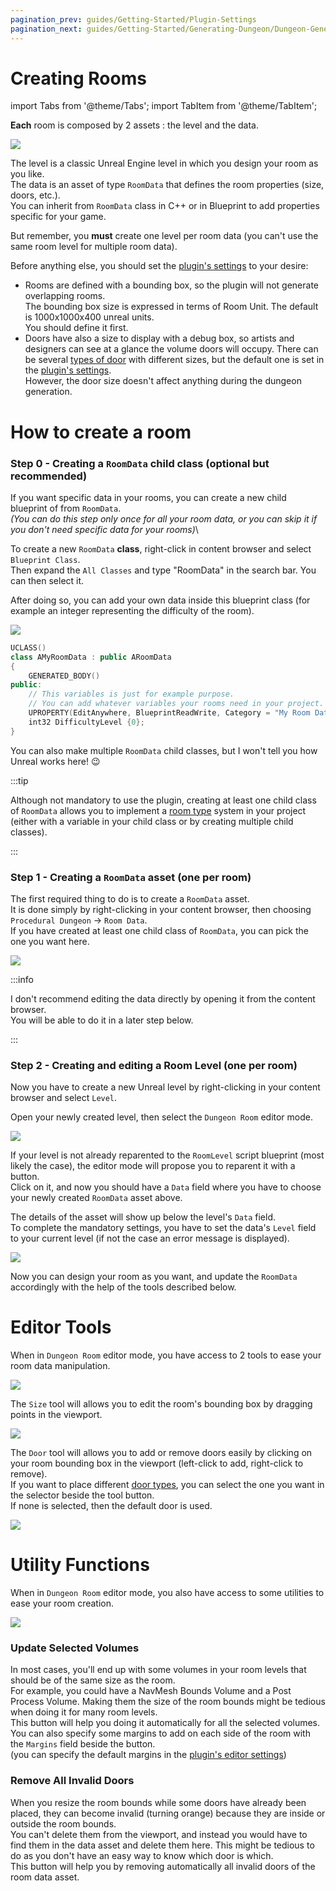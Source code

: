 ```yaml
---
pagination_prev: guides/Getting-Started/Plugin-Settings
pagination_next: guides/Getting-Started/Generating-Dungeon/Dungeon-Generator
---
```


# Creating Rooms

<!-- BEGIN IMPORTS -->

import Tabs from '@theme/Tabs';
import TabItem from '@theme/TabItem';

<!-- END IMPORTS -->

**Each** room is composed by 2 assets : the level and the data.

![](../Images/DataAndLevel_UE5.jpg)

The level is a classic Unreal Engine level in which you design your room as you like.\
The data is an asset of type `RoomData` that defines the room properties (size, doors, etc.).\
You can inherit from `RoomData` class in C++ or in Blueprint to add properties specific for your game.

But remember, you **must** create one level per room data (you can't use the same room level for multiple room data).

Before anything else, you should set the [plugin's settings](Plugin-Settings.md) to your desire:

- Rooms are defined with a bounding box, so the plugin will not generate overlapping rooms.\
The bounding box size is expressed in terms of Room Unit. The default is 1000x1000x400 unreal units.\
You should define it first.
- Doors have also a size to display with a debug box, so artists and designers can see at a glance the volume doors will occupy. There can be several [types of door](../Advanced-Features/Door-Types.md) with different sizes, but the default one is set in the [plugin's settings](Plugin-Settings.md).\
However, the door size doesn't affect anything during the dungeon generation.

# How to create a room

### Step 0 - Creating a `RoomData` child class (optional but recommended)

If you want specific data in your rooms, you can create a new child blueprint of from `RoomData`.\
*(You can do this step only once for all your room data, or you can skip it if you don't need specific data for your rooms)*\

<!-- [BEGIN TABS] Blueprint | C++ --> <Tabs>
<!-- [BEGIN TAB ITEM] Blueprint --> <TabItem value="bp" label="Blueprint" default>

To create a new `RoomData` **class**, right-click in content browser and select `Blueprint Class`.\
Then expand the `All Classes` and type "RoomData" in the search bar. You can then select it.

After doing so, you can add your own data inside this blueprint class (for example an integer representing the difficulty of the room).

![](../Images/CreateRoomData.jpg)

<!-- [END TAB ITEM] Blueprint --> </TabItem>
<!-- [BEGIN TAB ITEM] C++ --> <TabItem value="cpp" label="C++">

```cpp
UCLASS()
class AMyRoomData : public ARoomData
{
    GENERATED_BODY()
public:
    // This variables is just for example purpose.
    // You can add whatever variables your rooms need in your project.
    UPROPERTY(EditAnywhere, BlueprintReadWrite, Category = "My Room Data")
    int32 DifficultyLevel {0};
}
```

<!-- [END TAB ITEM] C++ --> </TabItem>
<!-- [END TABS] Blueprint | C++ --> </Tabs>

 You can also make multiple `RoomData` child classes, but I won't tell you how Unreal works here! 😉

:::tip

Although not mandatory to use the plugin, creating at least one child class of `RoomData` allows you to implement a [room type](../Misc/Room-Types.md) system in your project (either with a variable in your child class or by creating multiple child classes).

:::

### Step 1 - Creating a `RoomData` asset (one per room)

The first required thing to do is to create a `RoomData` asset.\
It is done simply by right-clicking in your content browser, then choosing `Procedural Dungeon` -> `Room Data`.\
If you have created at least one child class of `RoomData`, you can pick the one you want here.

![](../Images/CreateRoomData_v3.gif)

:::info

I don't recommend editing the data directly by opening it from the content browser.\
You will be able to do it in a later step below.

:::

### Step 2 - Creating and editing a Room Level (one per room)

Now you have to create a new Unreal level by right-clicking in your content browser and select `Level`.

Open your newly created level, then select the `Dungeon Room` editor mode.

![](../Images/SelectDungeonRoomMode.gif)

If your level is not already reparented to the `RoomLevel` script blueprint (most likely the case), the editor mode will propose you to reparent it with a button.\
Click on it, and now you should have a `Data` field where you have to choose your newly created `RoomData` asset above.

The details of the asset will show up below the level's `Data` field.\
To complete the mandatory settings, you have to set the data's `Level` field to your current level (if not the case an error message is displayed).

![](../Images/RoomBasicSetup.gif)

Now you can design your room as you want, and update the `RoomData` accordingly with the help of the tools described below.

# Editor Tools

When in `Dungeon Room` editor mode, you have access to 2 tools to ease your room data manipulation.

![](../Images/ToolSelection.gif)

The `Size` tool will allows you to edit the room's bounding box by dragging points in the viewport.

![](../Images/SizeTool.gif)

The `Door` tool will allows you to add or remove doors easily by clicking on your room bounding box in the viewport (left-click to add, right-click to remove).\
If you want to place different [door types](../Advanced-Features/Door-Types.md), you can select the one you want in the selector beside the tool button.\
If none is selected, then the default door is used.

![](../Images/DoorTool.gif)

# Utility Functions

When in `Dungeon Room` editor mode, you also have access to some utilities to ease your room creation.

![](../Images/EditorModeUtilities.jpg)

### Update Selected Volumes

In most cases, you'll end up with some volumes in your room levels that should be of the same size as the room.\
For example, you could have a NavMesh Bounds Volume and a Post Process Volume. Making them the size of the room bounds might be tedious when doing it for many room levels.\
This button will help you doing it automatically for all the selected volumes. You can also specify some margins to add on each side of the room with the `Margins` field beside the button.\
(you can specify the default margins in the [plugin's editor settings](Plugin-Settings.md))

### Remove All Invalid Doors

When you resize the room bounds while some doors have already been placed, they can become invalid (turning orange) because they are inside or outside the room bounds.\
You can't delete them from the viewport, and instead you would have to find them in the data asset and delete them here. This might be tedious to do as you don't have an easy way to know which door is which.\
This button will help you by removing automatically all invalid doors of the room data asset.
